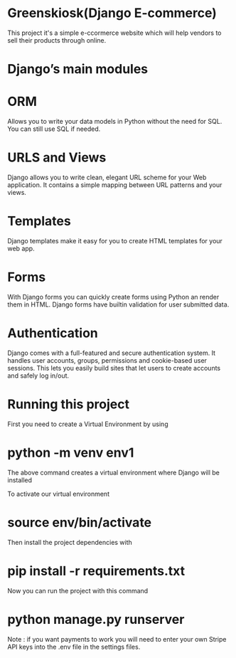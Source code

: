 # Greenskiosk(Django E-commerce)
This project it's a simple e-ccormerce website which will help vendors to sell their products through online.


# Django’s main modules
 # ORM
Allows you to write your data models in Python without the need for SQL. You can still use SQL if needed.

 # URLS and Views
Django allows you to write clean, elegant URL scheme for your Web application.
It contains a simple mapping between URL patterns and your views.

 # Templates
Django templates make it easy for you to create HTML templates for your web app.

 # Forms
With Django forms you can quickly create forms using Python an render them in HTML. Django forms have builtin validation for user submitted data.

 # Authentication
Django comes with a full-featured and secure authentication system. It handles user accounts, groups, permissions and cookie-based user sessions. This lets you easily build sites that let users to create accounts and safely log in/out.



# Running this project
First you need to create a Virtual Environment by using 
 # python -m venv env1
  
The above command creates a virtual environment where Django will be installed

To activate our virtual environment
#  source env/bin/activate
  
Then install the project dependencies with
#  pip install -r requirements.txt
  
Now you can run the project with this command
#  python manage.py runserver
  
 Note : if you want payments to work you will need to enter your own Stripe API keys into the .env file in the settings files.
